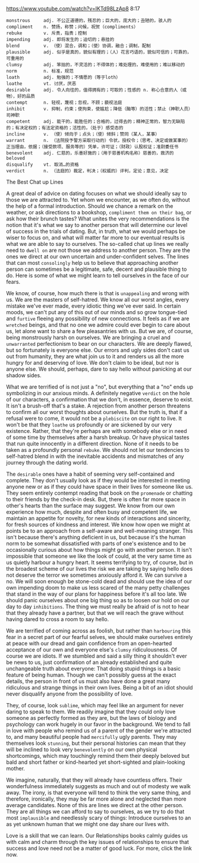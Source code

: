 https://www.youtube.com/watch?v=IKTd98LzAp8
8:17
```
monstrous     adj. 不公正道德的，残忍的；巨大的，庞大的；丑陋的，骇人的
compliment    n. 赞扬，称赞；问候，祝贺（compliments）    
rebuke        v. 斥责，指责；控制
impending     adj. 即将发生的；迫切的；悬挂的   
blend         v. （使）混合，调和；（使）协调，融合；调制，配制
plausible     adj. 似乎是真的，貌似有理的；（人）花言巧语的，貌似可信的；可靠的，可重用的
clumsy        adj. 笨拙的，不灵活的；不得体的；难处理的，难使用的；难以移动的
norm          n. 标准，规范    
loath         adj. 勉强的；不情愿的（等于loth）
loathe        vt. 讨厌，厌恶
desirable     adj. 令人向往的，值得拥有的；可取的；性感的 n. 称心合意的人（或物），好的品质
contempt      n. 轻视，蔑视；忽视，不顾；藐视法庭
inhibit       v. 抑制，约束；使拘束，使尴尬；降低（酶等）的活性；禁止（神职人员）司神职
competent     adj. 能干的，能胜任的；合格的，过得去的；精神正常的，智力无缺陷的；有决定权的；有法定资格的；活性的，（处于）感受态的
incline       v. （使）倾向于；点头；（使）倾斜；赞同（某人，某事）  
warrant       n. （法院授予警方采取行动的）令状，授权令；（思考、决定或做某事的）正当理由，依据；（接受款项、服务等的）凭单，许可证；（财政）认股权证；准尉委任书
benevolent    adj. 仁慈的，乐善好施的；（用于慈善机构名称）慈善的，救济的
beloved  
disqualify    vt. 取消…的资格
verdict       n. （法庭的）裁定，判决；（权威的）评判，定论；意见，决定 
```

The Best Chat up Lines

A great deal of advice on dating focuses on what we should ideally say to those we are attracted to. Yet whom we encounter, as we often do, without the help of a formal introduction. Should we chance a remark on the weather, or ask directions to a bookshop, `compliment them on their bag`, or ask how their brunch tastes? What unites the very recommendations is the notion that it's what we say to another person that will determine our level of success in the trials of dating. But, in truth, what we would perhaps be wiser to focus on, and what will matter far more to our eventual results is what we are able to say to ourselves. The so-called chat up lines we really need to `dwell on` are not those we address to another person. They are the ones we direct at our own uncertain and under-confident selves. The lines that can most `consolingly` help us to believe that approaching another person can sometimes be a legitimate, safe, decent and plausible thing to do. Here is some of what we might learn to tell ourselves in the face of our fears. 

We know, of course, how much there is that is `unappealing` and wrong with us. We are the masters of self-hatred. We know all our worst angles, every mistake we've ever made, every idiotic thing we've ever said. In certain moods, we can't put any of this out of our minds and so grow tongue-tied and `furtive` fleeing any possibility of new connections. It feels as if we are `wretched` beings, and that no one we admire could ever begin to care about us, let alone want to share a few pleasantries with us. But we are, of course, being monstrously harsh on ourselves. We are bringing a cruel and `unwarranted` perfectionism to bear on our characters. We are deeply flawed, but so fortunately is everyone else. Our errors and ugly sides don't cast us out from humanity, they are what join us to it and renders us all the more hungry for and deserving of love. We don't claim to be ideal, but nor is anyone else. We should, perhaps, dare to say hello without panicking at our shadow sides. 

What we are terrified of is not just a "no", but everything that a "no" ends up symbolizing in our anxious minds. A definitely negative `verdict` on the hole of our characters, a confirmation that we don't, in essence, deserve to exist. It isn't a brush-off that's a stake. A rejection from another person threatens to confirm all our worst thoughts about ourselves. But the truth is, that if a refusal were to come, it would not be a `plebiscite` on our right to live. It won't be that they `loathe` us profoundly or are sickened by our very existence. Rather, that they're perhaps are with somebody else or in need of some time by themselves after a harsh breakup. Or have physical tastes that run quite innocently in a different direction. None of it needs to be taken as a profoundly personal `rebuke`. We should not let our tendencies to self-hatred blend in with the inevitable accidents and mismatches of any journey through the dating world.

The `desirable` ones have a habit of seeming very self-contained and complete. They don't usually look as if they would be interested in meeting anyone new or as if they could have space in their lives for someone like us. They seem entirely contempt reading that book on the `promenade` or chatting to their friends by the check-in desk. But, there is often far more space in other's hearts than the surface may suggest. We know from our own experience how much, despite and often busy and competent life, we maintain an appetite for novelty, for new kinds of interactions and sincerity, for fresh sources of kindness and interest. We know how open we might at points be to an approach from a self-aware and well-meaning stranger. This isn't because there's anything deficient in us, but because it's the human norm to be somewhat dissatisfied with parts of one's existence and to be occasionally curious about how things might go with another person. It isn't impossible that someone we like the look of could, at the very same time as us quietly harbour a hungry heart. It seems terrifying to try, of course, but in the broadest scheme of our lives the risk we are taking by saying hello does not deserve the terror we sometimes anxiously afford it. We can survive a no. We will soon enough be stone-cold dead and should use the idea of our own impending doom to make us less scared of the many petty challenges that stand in the way of our plans for happiness before it's all too late. We should panic ourselves about one big thing so as to loosen our hold on our day to day `inhibitions`. The thing we must really be afraid of is not to hear that they already have a partner, but that we will reach the grave without having dared to cross a room to say hello. 

We are terrified of coming across as foolish, but rather than `harbouring` this fear in a secret part of our fearful selves, we should make ourselves entirely at peace with our dread and gain confidence from an open-hearted acceptance of our own and everyone else's `clumsy` ridiculousness. Of course we are idiots. If we stumbled and said a silly thing it shouldn't ever be news to us, just confirmation of an already established and quite unchangeable truth about everyone: That doing stupid things is a basic feature of being human. Though we can't possibly guess at the exact details, the person in front of us must also have done a great many ridiculous and strange things in their own lives. Being a bit of an idiot should never disqualify anyone from the possibility of love. 

They, of course, look `sublime`, which may feel like an argument for never daring to speak to them. We readily imagine that they could only love someone as perfectly formed as they are, but the laws of biology and psychology can work hugely in our favor in the background. We tend to fall in love with people who remind us of a parent of the gender we're attracted to, and many beautiful people had `mercifully` ugly parents. They may themselves look `stunning`, but their personal histories can mean that they will be inclined to look very `benevolently` on our own physical shortcomings, which may touchingly remind them their deeply beloved but bald and short father or kind-hearted yet short-sighted and plain-looking mother. 

We imagine, naturally, that they will already have countless offers. Their wonderfulness immediately suggests as much and out of modesty we walk away. The irony, is that everyone will tend to think the very same thing, and therefore, ironically, they may be far more alone and neglected than more average candidates. None of this are lines we direct at the other person. They are all things we can afford to say to ourselves, as we try to do that most `implausible` and needlessly scary of things: Introduce ourselves to an as yet unknown human that we might one day share our lives with. 

Love is a skill that we can learn. Our Relationships books calmly guides us with calm and charm through the key issues of relationships to ensure that success and love need not be a matter of good luck. For more, click the link now. 